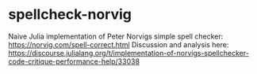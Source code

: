 # spellcheck-norvig
Naive Julia implementation of Peter Norvigs simple spell checker: https://norvig.com/spell-correct.html
Discussion and analysis here: https://discourse.julialang.org/t/implementation-of-norvigs-spellchecker-code-critique-performance-help/33038
